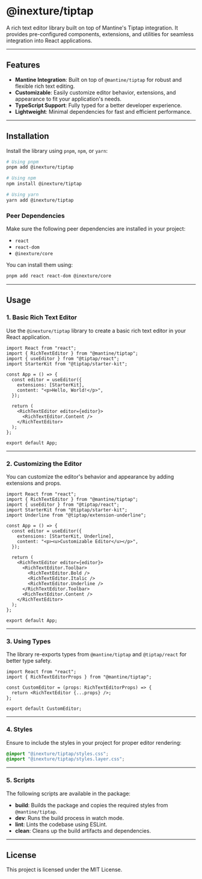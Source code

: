 # @inexture/tiptap

A rich text editor library built on top of Mantine's Tiptap integration. It provides pre-configured components, extensions, and utilities for seamless integration into React applications.

---

## Features

- **Mantine Integration**: Built on top of `@mantine/tiptap` for robust and flexible rich text editing.
- **Customizable**: Easily customize editor behavior, extensions, and appearance to fit your application's needs.
- **TypeScript Support**: Fully typed for a better developer experience.
- **Lightweight**: Minimal dependencies for fast and efficient performance.

---

## Installation

Install the library using `pnpm`, `npm`, or `yarn`:

```bash
# Using pnpm
pnpm add @inexture/tiptap

# Using npm
npm install @inexture/tiptap

# Using yarn
yarn add @inexture/tiptap
```

### Peer Dependencies

Make sure the following peer dependencies are installed in your project:

- `react`
- `react-dom`
- `@inexture/core`

You can install them using:

```bash
pnpm add react react-dom @inexture/core
```

---

## Usage

### 1. **Basic Rich Text Editor**

Use the `@inexture/tiptap` library to create a basic rich text editor in your React application.

```tsx
import React from "react";
import { RichTextEditor } from "@mantine/tiptap";
import { useEditor } from "@tiptap/react";
import StarterKit from "@tiptap/starter-kit";

const App = () => {
  const editor = useEditor({
    extensions: [StarterKit],
    content: "<p>Hello, World!</p>",
  });

  return (
    <RichTextEditor editor={editor}>
      <RichTextEditor.Content />
    </RichTextEditor>
  );
};

export default App;
```

---

### 2. **Customizing the Editor**

You can customize the editor's behavior and appearance by adding extensions and props.

```tsx
import React from "react";
import { RichTextEditor } from "@mantine/tiptap";
import { useEditor } from "@tiptap/react";
import StarterKit from "@tiptap/starter-kit";
import Underline from "@tiptap/extension-underline";

const App = () => {
  const editor = useEditor({
    extensions: [StarterKit, Underline],
    content: "<p><u>Customizable Editor</u></p>",
  });

  return (
    <RichTextEditor editor={editor}>
      <RichTextEditor.Toolbar>
        <RichTextEditor.Bold />
        <RichTextEditor.Italic />
        <RichTextEditor.Underline />
      </RichTextEditor.Toolbar>
      <RichTextEditor.Content />
    </RichTextEditor>
  );
};

export default App;
```

---

### 3. **Using Types**

The library re-exports types from `@mantine/tiptap` and `@tiptap/react` for better type safety.

```tsx
import React from "react";
import { RichTextEditorProps } from "@mantine/tiptap";

const CustomEditor = (props: RichTextEditorProps) => {
  return <RichTextEditor {...props} />;
};

export default CustomEditor;
```

---

### 4. **Styles**

Ensure to include the styles in your project for proper editor rendering:

```css
@import "@inexture/tiptap/styles.css";
@import "@inexture/tiptap/styles.layer.css";
```

---

### 5. **Scripts**

The following scripts are available in the package:

- **build**: Builds the package and copies the required styles from `@mantine/tiptap`.
- **dev**: Runs the build process in watch mode.
- **lint**: Lints the codebase using ESLint.
- **clean**: Cleans up the build artifacts and dependencies.

---

## License

This project is licensed under the MIT License.